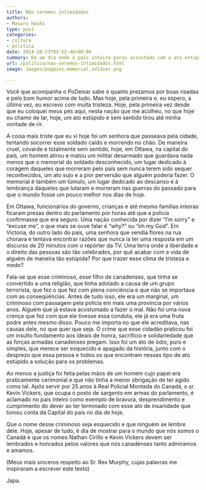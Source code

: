 ```yaml
---
title: Não seremos intimidados
authors:
- Masaru Hoshi
type: post
categories:
- cultura
- politica
date: 2014-10-23T03:52:48+00:00
summary: Em um dia onde o país inteiro parou assustado com o ato estúpido e sem sentido de um homem solitário em Ottawa, resolvi simplesmente compartilhar meus pensamentos sobre tudo isso.
url: /politica/nao-seremos-intimidados.html
image: images/poppies.memorial.soldier.png

---
```

Você que acompanha o PoDeixar sabe o quanto prezamos por boas risadas e pelo bom humor acima de tudo. Mas hoje, pela primeira e, eu espero, a última vez, eu escrevo com muita tristeza. Hoje, pela primeira vez desde que eu coloquei meus pés aqui, nesta nação que me acolheu, no que hoje eu chamo de lar, hoje, um ato estúpido e sem sentido tirou até minha vontade de rir.

A coisa mais triste que eu vi hoje foi um senhora que passeava pela cidade, tentando socorrer esse soldado caído e morrendo no chão. De maneira cruel, covarde e totalmente sem sentido, hoje, em Ottawa, na capital do país, um homem atirou e matou um militar desarmado que guardava nada menos que o memorial do soldado desconhecido, um lugar dedicado à coragem daqueles que morreram pelo país sem nunca terem sido sequer reconhecidos, um ato sujo e a pior perversão que alguém poderia fazer. O memorial é também um túmulo, um lugar dedicado ao descanso e à lembrança daqueles que lutaram e morreram nas guerras do passado para que o mundo fosse um pouco melhor nos dias de hoje.

Em Ottawa, funcionários do governo, crianças e até mesmo famílias inteiras ficaram presas dentro do parlamento por horas até que a polícia confirmasse que era seguro. Uma nação conhecida por dizer &#8220;I&#8217;m sorry&#8221; e &#8220;excuse me&#8221;, o que mais se ouve falar é &#8220;why?&#8221; ou &#8220;oh my God&#8221;. Em Victoria, do outro lado do país, uma senhora que vendia flores na rua chorava e tentava encontrar razões que nunca ia ter uma resposta em um discurso de 20 minutos com o repórter da TV. Uma terra onde a liberdade e o direito das pessoas são tão celebrados, por quê acabar com a vida de alguém de maneira tão estúpida? Por que trazer esse clima de tristeza e medo?

Fala-se que esse criminoso, esse filho de canadenses, que tinha se convertido a uma religião, que tinha adotado a causa de um grupo terrorista, que fez o que fez com plena conciência e que não se importava com as conseqüências. Antes de tudo isso, ele era um marginal, um criminoso com passagem pela polícia em mais uma província por vários anos. Alguém que já estava acostumado a fazer o mal. Não foi uma nova crença que fez com que ele tivesse essa conduta, ele já era uma fruta podre antes mesmo disso. Pouco me importa no que ele acreditava, nas causas dele, no que quer que seja. O crime que esse cidadão praticou foi um insulto fundamento aos ideais de honra, sacrifício e solidariedade que as forças armadas canadenses pregam. Isso foi um ato de ódio, puro e simples, que merece ser esquecido e apagado da história, junto com o desprezo que essa pessoa e todos os que encontram nesses tipo de ato estúpido a solução para os problemas.

Ao menos a justiça foi feita pelas mãos de um homem cujo papel era praticamente cerimonial e que não tinha a menor obrigação de ter agido como tal. Após servir por 25 anos à Real Policial Montada do Canadá, o sr. Kevin Vickers, que ocupa o posto de sargento em armas do parlamento, é aclamado no país inteiro como exemplo de bravura, desprendimento e cumprimento do dever ao ter terminado com esse ato de insanidade que tomou conta da Capital do país no dia de hoje.

Que o nome desse criminoso seja esquecido e que ninguém se lembre dele. Hoje, apesar de tudo, é dia de mostrar para o mundo que nós somos o Canadá e que os nomes Nathan Cirillo e Kevin Vickers devem ser lembrados e honrados pelos valores que nós canadenses tanto admiramos e amamos.

(Meus mais sinceros respeito ao Sr. Rex Murphy, cujas palavras me inspiraram a escrever este texto)

Japa.